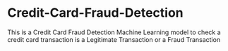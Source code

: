 # Credit-Card-Fraud-Detection
This is a Credit Card Fraud Detection Machine Learning model to check a credit card transaction is a Legitimate Transaction or a Fraud Transaction 
